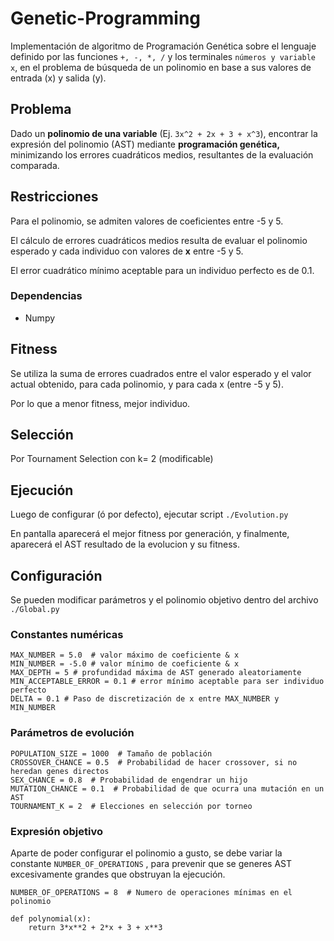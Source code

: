 ﻿# Genetic-Programming
Implementación de algoritmo de Programación Genética sobre el lenguaje definido por las funciones ```+, -, *, /``` y los terminales ```números y variable x```, en el problema de búsqueda de un polinomio en base a sus valores de entrada (x) y salida (y).

## Problema

Dado un **polinomio de una variable** (Ej. ```3x^2 + 2x + 3 + x^3```), encontrar la expresión del polinomio (AST) mediante **programación genética,** minimizando los errores cuadráticos medios, resultantes de la evaluación comparada.

## Restricciones

Para el polinomio, se admiten valores de coeficientes entre -5 y 5.

El cálculo de errores cuadráticos medios resulta de evaluar el polinomio esperado y cada individuo con valores de **x** entre -5 y 5.

El error cuadrático mínimo aceptable para un individuo perfecto es de 0.1.

### Dependencias

* Numpy

## Fitness

Se utiliza la suma de errores cuadrados entre el valor esperado y el valor actual obtenido, para cada polinomio, y para cada x (entre -5 y 5).

Por lo que a menor fitness, mejor individuo.

## Selección

Por Tournament Selection con k= 2 (modificable)

## Ejecución
Luego de configurar (ó por defecto), ejecutar script ```./Evolution.py```

En pantalla aparecerá el mejor fitness por generación, y finalmente, aparecerá el AST resultado de la evolucion y su fitness.

## Configuración

Se pueden modificar parámetros y el polinomio objetivo dentro del archivo 
```./Global.py```

### Constantes numéricas

```
MAX_NUMBER = 5.0  # valor máximo de coeficiente & x
MIN_NUMBER = -5.0 # valor mínimo de coeficiente & x
MAX_DEPTH = 5 # profundidad máxima de AST generado aleatoriamente
MIN_ACCEPTABLE_ERROR = 0.1 # error mínimo aceptable para ser individuo perfecto
DELTA = 0.1 # Paso de discretización de x entre MAX_NUMBER y MIN_NUMBER
```

### Parámetros de evolución

```
POPULATION_SIZE = 1000  # Tamaño de población
CROSSOVER_CHANCE = 0.5  # Probabilidad de hacer crossover, si no heredan genes directos
SEX_CHANCE = 0.8  # Probabilidad de engendrar un hijo
MUTATION_CHANCE = 0.1  # Probabilidad de que ocurra una mutación en un AST
TOURNAMENT_K = 2  # Elecciones en selección por torneo
```

### Expresión objetivo
Aparte de poder configurar el polinomio a gusto, se debe variar la constante ```NUMBER_OF_OPERATIONS``` , para prevenir que se generes AST excesivamente grandes que obstruyan la ejecución.

```
NUMBER_OF_OPERATIONS = 8  # Numero de operaciones mínimas en el polinomio

def polynomial(x):
    return 3*x**2 + 2*x + 3 + x**3

```
